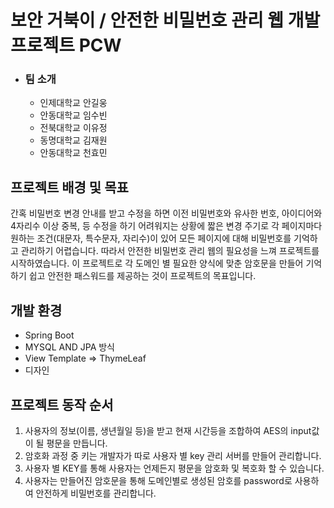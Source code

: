 # 보안 거북이 / 안전한 비밀번호 관리 웹 개발 프로젝트 PCW

* ### 팀 소개
  * 인제대학교 안길웅
  * 안동대학교 임수빈
  * 전북대학교 이유정
  * 동명대학교 김재원
  * 안동대학교 천효민




## 프로젝트 배경 및 목표
간혹 비밀번호 변경 안내를 받고 수정을 하면 이전 비밀번호와 유사한 번호,
아이디어와 4자리수 이상 중복, 등 수정을 하기 어려워지는 상황에 
짧은 변경 주기로 각 페이지마다 원하는 조건(대문자, 특수문자, 자리수)이 
있어 모든 페이지에 대해 비밀번호를 기억하고 관리하기 어렵습니다.
따라서 안전한 비밀번호 관리 웹의 필요성을 느껴 프로젝트를 시작하였습니다.
이 프로젝트로 각 도메인 별 필요한 양식에 맞춘 암호문을 만들어 
기억하기 쉽고 안전한 패스워드를 제공하는 것이 프로젝트의 목표입니다.



## 개발 환경
* Spring Boot
* MYSQL AND JPA 방식
* View Template => ThymeLeaf
* 디자인



## 프로젝트 동작 순서
1. 사용자의 정보(이름, 생년월일 등)을 받고 현재 시간등을 조합하여 AES의 input값이 될 평문을 만듭니다.
2. 암호화 과정 중 키는 개발자가 따로 사용자 별 key 관리 서버를 만들어 관리합니다.
3. 사용자 별 KEY를 통해 사용자는 언제든지 평문을 암호화 및 복호화 할 수 있습니다.
4. 사용자는 만들어진 암호문을 통해 도메인별로 생성된 암호를 password로 사용하여 안전하게 비밀번호를 관리합니다.


